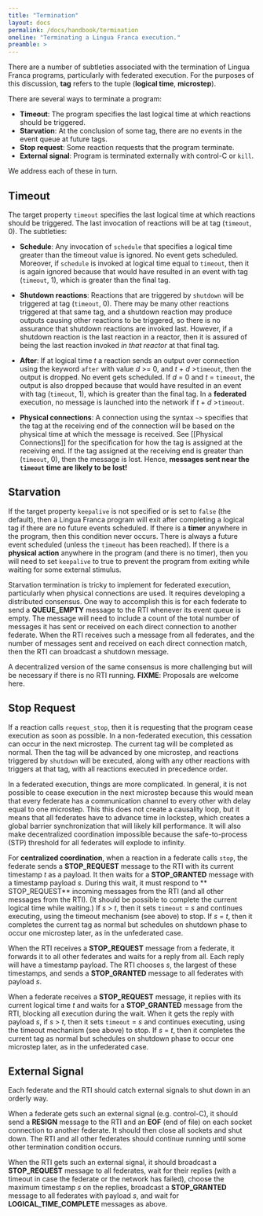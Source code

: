 ```yaml
---
title: "Termination"
layout: docs
permalink: /docs/handbook/termination
oneline: "Terminating a Lingua Franca execution."
preamble: >
---
```


There are a number of subtleties associated with the termination of Lingua Franca programs, particularly with federated execution. For the purposes of this discussion, **tag** refers to the tuple (**logical time**, **microstep**).

There are several ways to terminate a program:

- **Timeout**: The program specifies the last logical time at which reactions should be triggered.
- **Starvation**: At the conclusion of some tag, there are no events in the event queue at future tags.
- **Stop request**: Some reaction requests that the program terminate.
- **External signal**: Program is terminated externally with control-C or `kill`.

We address each of these in turn.

## Timeout

The target property `timeout` specifies the last logical time at which reactions should be triggered. The last invocation of reactions will be at tag (`timeout`, 0). The subtleties:

- **Schedule**: Any invocation of `schedule` that specifies a logical time greater than the timeout value is ignored. No event gets scheduled. Moreover, if `schedule` is invoked at logical time equal to `timeout`, then it is again ignored because that would have resulted in an event with tag (`timeout`, 1), which is greater than the final tag.

- **Shutdown reactions**: Reactions that are triggered by `shutdown` will be triggered at tag (`timeout`, 0). There may be many other reactions triggered at that same tag, and a shutdown reaction may produce outputs causing other reactions to be triggered, so there is no assurance that shutdown reactions are invoked last. However, if a shutdown reaction is the last reaction in a reactor, then it is assured of being the last reaction invoked _in that reactor_ at that final tag.

- **After**: If at logical time _t_ a reaction sends an output over connection using the keyword `after` with value _d_ >= 0, and _t_ + _d_ >`timeout`, then the output is dropped. No event gets scheduled. If _d_ = 0 and _t_ = `timeout`, the output is also dropped because that would have resulted in an event with tag (`timeout`, 1), which is greater than the final tag. In a **federated** execution, no message is launched into the network if _t_ + _d_ >`timeout`.

- **Physical connections**: A connection using the syntax `~>` specifies that the tag at the receiving end of the connection will be based on the physical time at which the message is received. See [[Physical Connections]] for the specification for how the tag is assigned at the receiving end. If the tag assigned at the receiving end is greater than (`timeout`, 0), then the message is lost. Hence, **messages sent near the `timeout` time are likely to be lost!**

## Starvation

If the target property `keepalive` is not specified or is set to `false` (the default), then a Lingua Franca program will exit after completing a logical tag if there are no future events scheduled. If there is a **timer** anywhere in the program, then this condition never occurs. There is always a future event scheduled (unless the `timeout` has been reached). If there is a **physical action** anywhere in the program (and there is no timer), then you will need to set `keepalive` to true to prevent the program from exiting while waiting for some external stimulus.

Starvation termination is tricky to implement for federated execution, particularly when physical connections are used. It requires developing a distributed consensus. One way to accomplish this is for each federate to send a **QUEUE_EMPTY** message to the RTI whenever its event queue is empty. The message will need to include a count of the total number of messages it has sent or received on each direct connection to another federate. When the RTI receives such a message from all federates, and the number of messages sent and received on each direct connection match, then the RTI can broadcast a shutdown message.

A decentralized version of the same consensus is more challenging but will be necessary if there is no RTI running. **FIXME**: Proposals are welcome here.

## Stop Request

If a reaction calls `request_stop`, then it is requesting that the program cease execution as soon as possible. In a non-federated execution, this cessation can occur in the next microstep. The current tag will be completed as normal. Then the tag will be advanced by one microstep, and reactions triggered by `shutdown` will be executed, along with any other reactions with triggers at that tag, with all reactions executed in precedence order.

In a federated execution, things are more complicated. In general, it is not possible to cease execution in the next microstep because this would mean that every federate has a communication channel to every other with delay equal to one microstep. This this does not create a causality loop, but it means that all federates have to advance time in lockstep, which creates a global barrier synchronization that will likely kill performance. It will also make decentralized coordination impossible because the safe-to-process (STP) threshold for all federates will explode to infinity.

For **centralized coordination**, when a reaction in a federate calls `stop`, the federate sends a **STOP_REQUEST** message to the RTI with its current timestamp _t_ as a payload. It then waits for a **STOP_GRANTED** message with a timestamp payload _s_. During this wait, it must respond to ** STOP_REQUEST** incoming messages from the RTI (and all other messages from the RTI). (It should be possible to complete the current logical time while waiting.) If _s_ > _t_, then it sets `timeout` = _s_ and continues executing, using the timeout mechanism (see above) to stop. If _s_ = _t_, then it completes the current tag as normal but schedules on shutdown phase to occur one microstep later, as in the unfederated case.

When the RTI receives a **STOP_REQUEST** message from a federate, it forwards it to all other federates and waits for a reply from all. Each reply will have a timestamp payload. The RTI chooses _s_, the largest of these timestamps, and sends a **STOP_GRANTED** message to all federates with payload _s_.

When a federate receives a **STOP_REQUEST** message, it replies with its current logical time _t_ and waits for a **STOP_GRANTED** message from the RTI, blocking all execution during the wait. When it gets the reply with payload _s_, if _s_ > _t_, then it sets `timeout` = _s_ and continues executing, using the timeout mechanism (see above) to stop. If _s_ = _t_, then it completes the current tag as normal but schedules on shutdown phase to occur one microstep later, as in the unfederated case.

## External Signal

Each federate and the RTI should catch external signals to shut down in an orderly way.

When a federate gets such an external signal (e.g. control-C), it should send a **RESIGN** message to the RTI and an **EOF** (end of file) on each socket connection to another federate. It should then close all sockets and shut down. The RTI and all other federates should continue running until some other termination condition occurs.

When the RTI gets such an external signal, it should broadcast a **STOP_REQUEST** message to all federates, wait for their replies (with a timeout in case the federate or the network has failed), choose the maximum timestamp _s_ on the replies, broadcast a **STOP_GRANTED** message to all federates with payload _s_, and wait for **LOGICAL_TIME_COMPLETE** messages as above.
